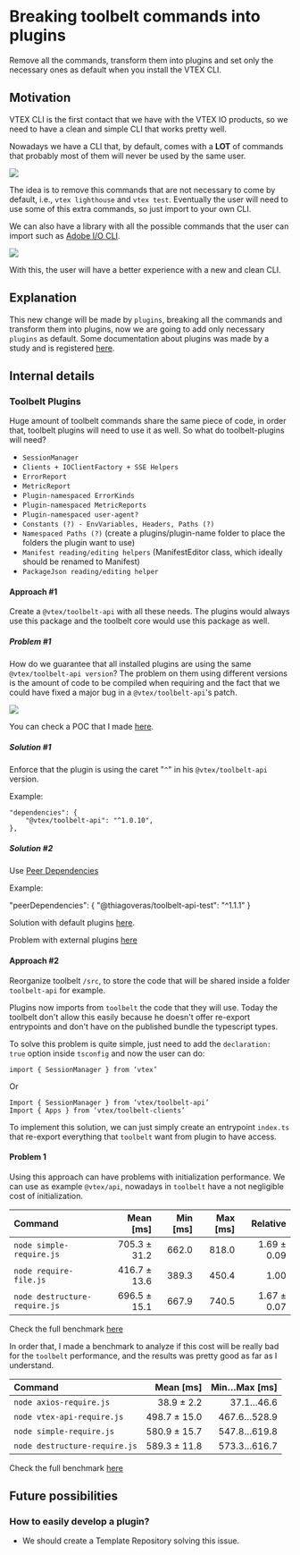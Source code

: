 # Breaking toolbelt commands into plugins

Remove all the commands, transform them into plugins and set only the necessary ones as default when you install the VTEX CLI.

## Motivation

VTEX CLI is the first contact that we have with the VTEX IO products, so we need to have a clean and simple CLI that works pretty well.

Nowadays we have a CLI that, by default, comes with a **LOT** of commands that probably most of them will never be used by the same user.

![](https://i.imgur.com/2GIq2Ep.png)

The idea is to remove this commands that are not necessary to come by default, i.e., `vtex lighthouse` and `vtex test`. Eventually the user will need to use some of this extra commands, so just import to your own CLI.

We can also have a library with all the possible commands that the user can import such as [Adobe I/O CLI](https://github.com/adobe/aio-cli).

![](https://i.imgur.com/TXS0MmO.png)

With this, the user will have a better experience with a new and clean CLI.

## Explanation

This new change will be made by `plugins`, breaking all the commands and transform them into plugins, now we are going to add only necessary `plugins` as default. Some documentation about plugins was made by a study and is registered [here](https://github.com/VerasThiago/CLIBenchmark/blob/master/Oclif/docs/ABOUTME.md).

## Internal details

### Toolbelt Plugins

Huge amount of toolbelt commands share the same piece of code, in order that, toolbelt plugins will need to use it as well. So what do toolbelt-plugins will need?

- `SessionManager`
- `Clients + IOClientFactory + SSE Helpers`
- `ErrorReport`
- `MetricReport`
- `Plugin-namespaced ErrorKinds`
- `Plugin-namespaced MetricReports`
- `Plugin-namespaced user-agent?`
- `Constants (?) - EnvVariables, Headers, Paths (?)`
- `Namespaced Paths (?)` (create a plugins/plugin-name folder to place the folders the plugin want to use)
- `Manifest reading/editing helpers` (ManifestEditor class, which ideally should be renamed to Manifest)
- `PackageJson reading/editing helper`

#### Approach #1
Create a `@vtex/toolbelt-api` with all these needs. The plugins would always use this package and the toolbelt core would use this package as well.

##### Problem #1

How do we guarantee that all installed plugins are using the same `@vtex/toolbelt-api version`? The problem on them using different versions is the amount of code to be compiled when requiring and the fact that we could have fixed a major bug in a `@vtex/toolbelt-api`'s patch. 

![](https://i.imgur.com/WTBuh0Y.png)

You can check a POC that I made [here](https://github.com/VerasThiago/npmPackageTests).


##### Solution #1

Enforce that the plugin is using the caret "`^`" in his `@vtex/toolbelt-api` version.

Example:
```
"dependencies": {
    "@vtex/toolbelt-api": "^1.0.10",
},
```

##### Solution #2

Use [Peer Dependencies](https://nodejs.org/es/blog/npm/peer-dependencies/)

Example:

"peerDependencies": {
  "@thiagoveras/toolbelt-api-test": "^1.1.1"
}

Solution with default plugins [here](https://github.com/VerasThiago/npmPackageTests/pull/1).

Problem with external plugins [here](https://github.com/VerasThiago/npmPackageTests/pull/1#issuecomment-647696211)


#### Approach #2

Reorganize toolbelt `/src`, to store the code that will be shared inside a folder `toolbelt-api` for example.

Plugins now imports from `toolbelt` the code that they will use. Today the toolbelt don't allow this easily because he doesn't offer re-export entrypoints and don't have on the published bundle the typescript types.

To solve this problem is quite simple, just need to add the `declaration: true` option inside `tsconfig` and now the user can do:

```
import { SessionManager } from ‘vtex’
```

Or

```
Import { SessionManager } from ‘vtex/toolbelt-api’
Import { Apps } from ‘vtex/toolbelt-clients’
```

To implement this solution, we can just simply create an entrypoint `index.ts` that re-export everything that `toolbelt` want from plugin to have access.

#### Problem 1

Using this approach can have problems with initialization performance. We can use as example `@vtex/api`, nowadays in `toolbelt` have a not negligible cost of initialization.

| Command | Mean [ms] | Min [ms] | Max [ms] | Relative |
|:---|---:|---:|---:|---:|
| `node simple-require.js` | 705.3 ± 31.2 | 662.0 | 818.0 | 1.69 ± 0.09 |
| `node require-file.js` | 416.7 ± 13.6 | 389.3 | 450.4 | 1.00 |
| `node destructure-require.js` | 696.5 ± 15.1 | 667.9 | 740.5 | 1.67 ± 0.07 |

Check the full benchmark [here](https://github.com/tiagonapoli/benchmarking/tree/master/node-vtex-api-import
)


In order that, I made a benchmark to analyze if this cost will be really bad for the `toolbelt` performance, and the results was pretty good as far as I understand.

| Command | Mean [ms] | Min…Max [ms] |
|:---|---:|---:|
| `node axios-require.js` | 38.9 ± 2.2 | 37.1…46.6 |
| `node vtex-api-require.js` | 498.7 ± 15.0 | 467.6…528.9 |
| `node simple-require.js` | 580.9 ± 15.7 | 547.8…619.8 |
| `node destructure-require.js` | 589.3 ± 11.8 | 573.3…616.7 |



Check the full benchmark [here](https://github.com/VerasThiago/toolbelt-benchmark/tree/master/toolbelt-import)

## Future possibilities

### How to easily develop a plugin?
- We should create a Template Repository solving this issue.
